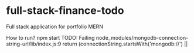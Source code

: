 # full-stack-finance-todo
Full stack application for portfolio MERN

How to run?
npm start
TODO: Failing node_modules/mongodb-connection-string-url/lib/index.js:9
    return (connectionString.startsWith('mongodb://') ||